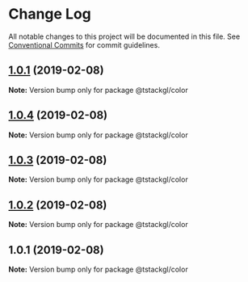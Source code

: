 # Change Log

All notable changes to this project will be documented in this file.
See [Conventional Commits](https://conventionalcommits.org) for commit guidelines.

## [1.0.1](https://github.com/nkint/tstackgl/compare/@tstackgl/color@1.0.4...@tstackgl/color@1.0.1) (2019-02-08)

**Note:** Version bump only for package @tstackgl/color





## [1.0.4](https://github.com/nkint/tstackgl/compare/@tstackgl/color@1.0.3...@tstackgl/color@1.0.4) (2019-02-08)

**Note:** Version bump only for package @tstackgl/color





## [1.0.3](https://github.com/nkint/tstackgl/compare/@tstackgl/color@1.0.2...@tstackgl/color@1.0.3) (2019-02-08)

**Note:** Version bump only for package @tstackgl/color





## [1.0.2](https://github.com/nkint/tstackgl/compare/@tstackgl/color@1.0.1...@tstackgl/color@1.0.2) (2019-02-08)

**Note:** Version bump only for package @tstackgl/color





## 1.0.1 (2019-02-08)

**Note:** Version bump only for package @tstackgl/color
